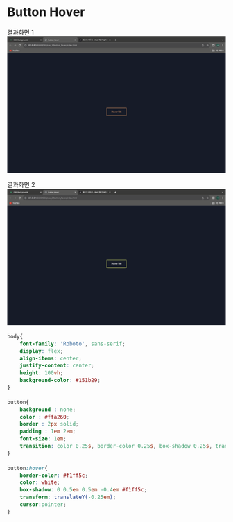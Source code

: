 # Button Hover
결과화면 1<br>
![Alt text](image.png)

결과화면 2<br>
![Alt text](image-1.png)

```css
body{
    font-family: 'Roboto', sans-serif;
    display: flex;
    align-items: center;
    justify-content: center;
    height: 100vh;
    background-color: #151b29;
}

button{
    background : none;
    color : #ffa260;
    border : 2px solid;
    padding : 1em 2em;
    font-size: 1em;
    transition: color 0.25s, border-color 0.25s, box-shadow 0.25s, transform 0.25s;
}

button:hover{
    border-color: #f1ff5c;
    color: white;
    box-shadow: 0 0.5em 0.5em -0.4em #f1ff5c;
    transform: translateY(-0.25em);
    cursor:pointer;
}
```
